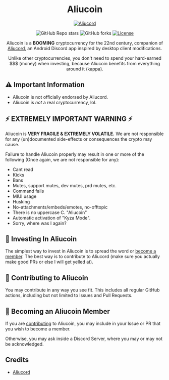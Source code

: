 <h1 align="center">Aliucoin</h1>
<p align="center">
  <a href="https://github.com/Aliucord/Aliucord">
    <img alt="Aliucord" src="https://img.shields.io/discord/811255666990907402?color=%2300C853&label=Aliucord%20Repo&logo=discord&logoColor=%2300C853&style=for-the-badge">
  </a>
</p>
<p align="center">
  <img alt="GitHub Repo stars" src="https://img.shields.io/github/stars/Aliucoin/Aliucoin?color=181717&logo=github&style=for-the-badge">
  <img alt="GitHub forks" src="https://img.shields.io/github/forks/Aliucoin/Aliucoin?color=181717&logo=github&style=for-the-badge">
  <a href="https://github.com/Aliucoin/Aliucoin/blob/main/LICENSE">
    <img alt="License" src="https://img.shields.io/badge/LICENSE-UNLICENSE-0099E5?style=for-the-badge">
  </a>
</p>

<p align="center">
Aliucoin is a <b>BOOMING</b> cryptocurrency for the 22nd century, companion of <a href="https://github.com/Aliucord/Aliucord">Aliucord</a>, an Android Discord app inspired by desktop client modifications.
</p>
<p align="center">
Unlike other cryptocurrencies, you don't need to spend your hard-earned $$$ (money) when investing, because Aliucoin benefits from everything around it (kappa).
</p>

## ⚠️ Important Information

* Aliucoin is not officially endorsed by Aliucord.
* Aliucoin is *not* a real cryptocurrency, lol.

## ⚡ EXTREMELY IMPORTANT WARNING ⚡
Aliucoin is **VERY FRAGILE & EXTREMELY VOLATILE.** We are not responsible for any (un)documented side-effects or consequences the crypto may cause.

Failure to handle Aliucoin properly may result in one or more of the following (Once again, we are not responsible for any):
* Cant read
* Kicks
* Bans
* Mutes, support mutes, dev mutes, prd mutes, etc.
* Command fails
* MIUI usage
* Husking
* No-attachments/embeds/emotes, no-offtopic
* There is no uppercase C. "Aliucoin"
* Automatic activation of "Kyza Mode".
* Sorry, where was I again?

## 🔌 Investing In Aliucoin

The simplest way to invest in Aliucoin is to spread the word or [become a member](#-becoming-an-aliucoin-member). The best way is to contribute to Aliucord (make sure you actually make good PRs or else I will get yelled at).

## 🎨 Contributing to Aliucoin

You may contribute in any way you see fit. This includes all regular GitHub actions, including but not limited to Issues and Pull Requests.

## 📲 Becoming an Aliucoin Member

If you are [contributing](#-contributing-to-aliucoin) to Aliucoin, you may include in your Issue or PR that you wish to become a member. 

Otherwise, you may ask inside a Discord Server, where you may or may not be acknowledged.

## Credits

- [Aliucord](https://github.com/Aliucord/Aliucord)
